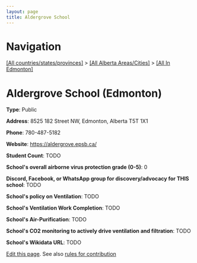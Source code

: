 ```yaml
---
layout: page
title: Aldergrove School
---
```

# Navigation

[[All countries/states/provinces]](../../..) > [[All Alberta Areas/Cities]](../..) > [[All In Edmonton]](..)

# Aldergrove School (Edmonton)

**Type**: Public

**Address**: 8525 182 Street NW, Edmonton, Alberta T5T 1X1

**Phone**: 780-487-5182

**Website**: <https://aldergrove.epsb.ca/>

**Student Count**: TODO

**School's overall airborne virus protection grade (0-5)**: 0

**Discord, Facebook, or WhatsApp group for discovery/advocacy for THIS school**: TODO

**School's policy on Ventilation**: TODO

**School's Ventilation Work Completion**: TODO

**School's Air-Purification**: TODO

**School's CO2 monitoring to actively drive ventilation and filtration**: TODO

**School's Wikidata URL**: TODO


[Edit this page](https://github.com/ventilate-schools/AB/edit/main/./Edmonton/Aldergrove_School.md). See also [rules for contribution](../../../contribution-rules/)